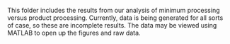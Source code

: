 This folder includes the results from our analysis of minimum processing versus product processing. Currently, data is being generated for all sorts of case, so these are incomplete results. The data may be viewed using MATLAB to open up the figures and raw data.
